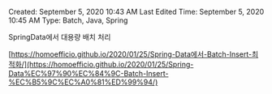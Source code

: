 Created: September 5, 2020 10:43 AM
Last Edited Time: September 5, 2020 10:45 AM
Type: Batch, Java, Spring

SpringData에서 대용량 배치 처리

[https://homoefficio.github.io/2020/01/25/Spring-Data에서-Batch-Insert-최적화/](https://homoefficio.github.io/2020/01/25/Spring-Data%EC%97%90%EC%84%9C-Batch-Insert-%EC%B5%9C%EC%A0%81%ED%99%94/)